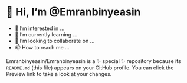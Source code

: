 # 👋 Hi, I’m @Emranbinyeasin
- 👀 I’m interested in ...
- 🌱 I’m currently learning ...
- 💞️ I’m looking to collaborate on ...
- 📫 How to reach me ...

Emranbinyeasin/Emranbinyeasin is a ✨ special ✨ repository because its `README.md` (this file) appears on your GitHub profile.
You can click the Preview link to take a look at your changes.
